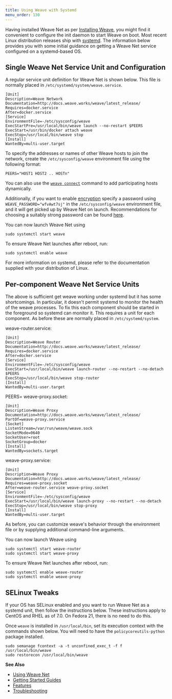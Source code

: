 ```yaml
---
title: Using Weave with Systemd
menu_order: 130
---
```



Having installed Weave Net as per [Installing Weave](/site/installing-weave.md), you might find it convenient to configure the
init daemon to start Weave on boot. Most recent Linux distribution releases ship with [systemd](http://www.freedesktop.org/wiki/Software/systemd/). The information below provides you with some initial guidance on getting a Weave Net service configured on a systemd-based OS.

## Single Weave Net Service Unit and Configuration

A regular service unit definition for Weave Net is shown below. This file is
normally placed in `/etc/systemd/system/weave.service`.

    [Unit]
    Description=Weave Network
    Documentation=http://docs.weave.works/weave/latest_release/
    Requires=docker.service
    After=docker.service
    [Service]
    EnvironmentFile=-/etc/sysconfig/weave
    ExecStartPre=/usr/local/bin/weave launch --no-restart $PEERS
    ExecStart=/usr/bin/docker attach weave
    ExecStop=/usr/local/bin/weave stop
    [Install]
    WantedBy=multi-user.target


To specify the addresses or names of other Weave hosts to join the network, 
create the `/etc/sysconfig/weave` environment file using the following format:

    PEERS="HOST1 HOST2 .. HOSTn"

You can also use the [`weave connect`](/site/using-weave/finding-adding-hosts-dynamically.md) command to add participating hosts dynamically.

Additionally, if you want to enable [encryption](/site/using-weave/security-untrusted-networks.md) specify a
password using `WEAVE_PASSWORD="wfvAwt7sj"` in the `/etc/sysconfig/weave` environment file, and it will get picked up by
Weave Net on launch. Recommendations for choosing a suitably strong password can be found [here](/site/using-weave/security-untrusted-networks.md).

You can now launch Weave Net using

    sudo systemctl start weave

To ensure Weave Net launches after reboot, run:

    sudo systemctl enable weave

For more information on systemd, please refer to the documentation supplied
with your distribution of Linux.

## Per-component Weave Net Service Units

The above is sufficient get weave working under systemd but it has
some shortcomings.  In particular, it doesn't permit systemd to
monitor the health of the weave processes.  To fix this each component
should be started in the foreground so systemd can monitor it.  This
requires a unit for each component.  As before these are normally
placed in `/etc/systemd/system`.

weave-router.service:

    [Unit]
    Description=Weave Router
    Documentation=http://docs.weave.works/weave/latest_release/
    Requires=docker.service
    After=docker.service
    [Service]
    EnvironmentFile=-/etc/sysconfig/weave
    ExecStart=/usr/local/bin/weave launch-router --no-restart --no-detach $PEERS
    ExecStop=/usr/local/bin/weave stop-router
    [Install]
    WantedBy=multi-user.target
PEERS=
weave-proxy.socket:

    [Unit]
    Description=Weave Proxy
    Documentation=http://docs.weave.works/weave/latest_release/
    PartOf=weave-proxy.service
    [Socket]
    ListenStream=/var/run/weave/weave.sock
    SocketMode=0640
    SocketUser=root
    SocketGroup=docker
    [Install]
    WantedBy=sockets.target

weave-proxy.service:

    [Unit]
    Description=Weave Proxy
    Documentation=http://docs.weave.works/weave/latest_release/
    Requires=weave-proxy.socket
    After=weave-router.service weave-proxy.socket
    [Service]
    EnvironmentFile=-/etc/sysconfig/weave
    ExecStart=/usr/local/bin/weave launch-proxy --no-restart --no-detach
    ExecStop=/usr/local/bin/weave stop-proxy
    [Install]
    WantedBy=multi-user.target

As before, you can customize weave's behavior through the environment
file or by supplying additional command-line arguments.

You can now launch Weave using

    sudo systemctl start weave-router
    sudo systemctl start weave-proxy

To ensure Weave Net launches after reboot, run:

    sudo systemctl enable weave-router
    sudo systemctl enable weave-proxy

## SELinux Tweaks

If your OS has SELinux enabled and you want to run Weave Net as a systemd unit,
then follow the instructions below. These instructions apply to
CentOS and RHEL as of 7.0. On Fedora 21, there is no need to do this.

Once `weave` is installed in `/usr/local/bin`, set its execution
context with the commands shown below. You will need to have the
`policycoreutils-python` package installed.

    sudo semanage fcontext -a -t unconfined_exec_t -f f /usr/local/bin/weave
    sudo restorecon /usr/local/bin/weave

**See Also**

 * [Using Weave Net](/site/using-weave.md)
 * [Getting Started Guides](http://www.weave.works/guides/)
 * [Features](/site/features.md)
 * [Troubleshooting](/site/troubleshooting.md)
